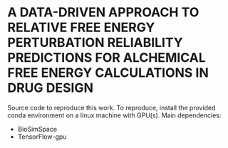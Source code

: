 # A DATA-DRIVEN APPROACH TO RELATIVE FREE ENERGY PERTURBATION RELIABILITY PREDICTIONS FOR ALCHEMICAL FREE ENERGY CALCULATIONS IN DRUG DESIGN

Source code to reproduce this work. To reproduce, install the provided conda environment on a linux machine with GPU(s). Main dependencies:
- BioSimSpace
- TensorFlow-gpu

